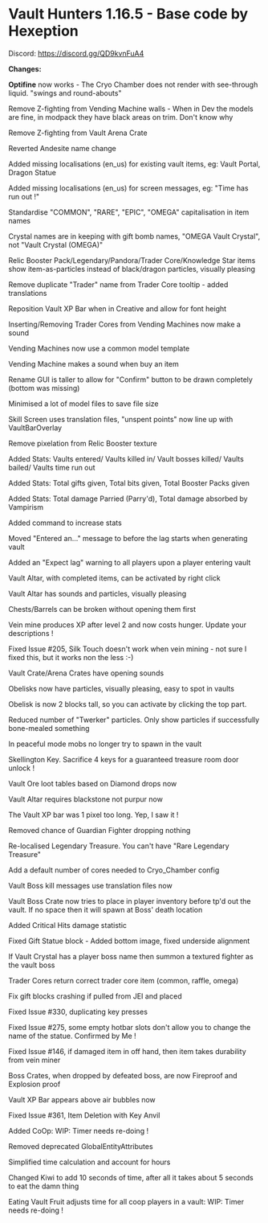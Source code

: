 # Vault Hunters 1.16.5 - Base code by Hexeption

Discord: https://discord.gg/QD9kvnFuA4

**Changes:**

**Optifine** now works - The Cryo Chamber does not render with see-through liquid. "swings and round-abouts"

Remove Z-fighting from Vending Machine walls - When in Dev the models are fine, in modpack they have black areas on trim. Don't know why

Remove Z-fighting from Vault Arena Crate

Reverted Andesite name change

Added missing localisations (en_us) for existing vault items, eg: Vault Portal, Dragon Statue

Added missing localisations (en_us) for screen messages, eg: "Time has run out !"

Standardise "COMMON", "RARE", "EPIC", "OMEGA" capitalisation in item names

Crystal names are in keeping with gift bomb names, "OMEGA Vault Crystal", not "Vault Crystal (OMEGA)"

Relic Booster Pack/Legendary/Pandora/Trader Core/Knowledge Star items show item-as-particles instead of black/dragon particles, visually pleasing

Remove duplicate "Trader" name from Trader Core tooltip - added translations

Reposition Vault XP Bar when in Creative and allow for font height

Inserting/Removing Trader Cores from Vending Machines now make a sound

Vending Machines now use a common model template

Vending Machine makes a sound when buy an item

Rename GUI is taller to allow for "Confirm" button to be drawn completely (bottom was missing)

Minimised a lot of model files to save file size

Skill Screen uses translation files, "unspent points" now line up with VaultBarOverlay

Remove pixelation from Relic Booster texture

Added Stats: Vaults entered/ Vaults killed in/ Vault bosses killed/ Vaults bailed/ Vaults time run out

Added Stats: Total gifts given, Total bits given, Total Booster Packs given

Added Stats: Total damage Parried (Parry'd), Total damage absorbed by Vampirism

Added command to increase stats

Moved "Entered an..." message to before the lag starts when generating vault

Added an "Expect lag" warning to all players upon a player entering vault

Vault Altar, with completed items, can be activated by right click

Vault Altar has sounds and particles, visually pleasing

Chests/Barrels can be broken without opening them first

Vein mine produces XP after level 2 and now costs hunger. Update your descriptions !

Fixed Issue #205, Silk Touch doesn't work when vein mining - not sure I fixed this, but it works non the less  :-)

Vault Crate/Arena Crates have opening sounds

Obelisks now have particles, visually pleasing, easy to spot in vaults

Obelisk is now 2 blocks tall, so you can activate by clicking the top part.

Reduced number of "Twerker" particles. Only show particles if successfully bone-mealed something

In peaceful mode mobs no longer try to spawn in the vault

Skellington Key. Sacrifice 4 keys for a guaranteed treasure room door unlock !

Vault Ore loot tables based on Diamond drops now

Vault Altar requires blackstone not purpur now

The Vault XP bar was 1 pixel too long. Yep, I saw it !

Removed chance of Guardian Fighter dropping nothing

Re-localised Legendary Treasure. You can't have "Rare Legendary Treasure"

Add a default number of cores needed to Cryo_Chamber config

Vault Boss kill messages use translation files now

Vault Boss Crate now tries to place in player inventory before tp'd out the vault. If no space then it will spawn at Boss' death location

Added Critical Hits damage statistic

Fixed Gift Statue block - Added bottom image, fixed underside alignment

If Vault Crystal has a player boss name then summon a textured fighter as the vault boss

Trader Cores return correct trader core item (common, raffle, omega)

Fix gift blocks crashing if pulled from JEI and placed

Fixed Issue #330, duplicating key presses

Fixed Issue #275, some empty hotbar slots don't allow you to change the name of the statue. Confirmed by Me !

Fixed Issue #146, if damaged item in off hand, then item takes durability from vein miner

Boss Crates, when dropped by defeated boss, are now Fireproof and Explosion proof

Vault XP Bar appears above air bubbles now

Fixed Issue #361, Item Deletion with Key Anvil

Added CoOp: WIP: Timer needs re-doing !

Removed deprecated GlobalEntityAttributes

Simplified time calculation and account for hours

Changed Kiwi to add 10 seconds of time, after all it takes about 5 seconds to eat the damn thing

Eating Vault Fruit adjusts time for all coop players in a vault: WIP: Timer needs re-doing !

